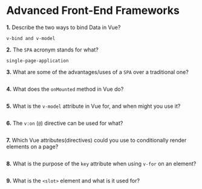 # Advanced Front-End Frameworks


**1.** Describe the two ways to bind Data in Vue?
<!-- enter you answer in the space below -->
```
v-bind and v-model
```

**2.** The `SPA` acronym stands for what?
<!-- enter you answer in the space below -->
```
single-page-application
```
**3.** What are some of the advantages/uses of a `SPA` over a traditional one?
<!-- enter you answer in the space below -->
```

```
**4.** What does the `onMounted` method in Vue do?
<!-- enter you answer in the space below -->
```

```
**5.** What is the `v-model` attribute in Vue for, and when might you use it?
<!-- enter you answer in the space below -->
```

```
**6.** The `v:on` (`@`) directive can be used for what?
<!-- enter you answer in the space below -->
```

```
**7.** Which Vue attributes(directives) could you use to conditionally render elements on a page?
<!-- enter you answer in the space below -->
```

```
**8.** What is the purpose of the `key` attribute when using `v-for` on an element?
<!-- enter you answer in the space below -->
```

```
**9.** What is the `<slot>` element and what is it used for?
<!-- enter you answer in the space below -->
```

```